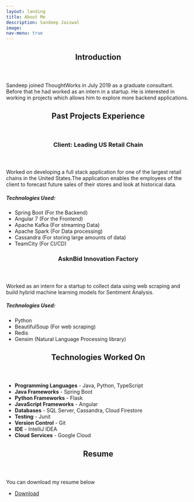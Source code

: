 ```yaml
---
layout: landing
title: About Me
description: Sandeep Jaiswal
image: 
nav-menu: true
---
```


<!-- Main -->
<div id="main">

<!-- One -->
<section id="one">
	<div class="inner">
		<header class="major">
			<h2>Introduction</h2>
		</header>
		<p> Sandeep joined ThoughtWorks in July 2019 as a graduate consultant.
		 Before that he had worked as an intern in a startup. 
		He is interested in working in projects which allows him to explore more backend applications.
        </p>
	</div>
</section>



<section id="one">
	<div class="inner">
		<header class="major">
			<h2>Past Projects Experience</h2>
		</header>
        <header class="minor">
        <h3>  Client: Leading US Retail Chain </h3>
         </header>
		<p> Worked on developing a full stack application for one of the largest retail chains in the United States.The application enables the employees of the client to forecast future sales of their stores and look at historical data.
        </p>
        <h5> Technologies Used: </h5>
            <ul>
        <li> Spring Boot (For the Backend) </li>
         <li> Angular 7 (For the Frontend) </li>
          <li> Apache Kafka (For streaming Data) </li>
           <li> Apache Spark (For Data processing) </li>
            <li> Cassandra (For storing large amounts of data) </li>
            <li> TeamCity (For CI/CD) </li>
             </ul>
        <header class="minor">
        <h3>  AsknBid Innovation Factory </h3>
         </header>
		<p> Worked as an intern for a startup to collect data using web scraping and build hybrid machine learning models for Sentiment Analysis.
        </p>
        <h5> Technologies Used: </h5>
            <ul>
        <li> Python</li>
         <li> BeautifulSoup (For web scraping)</li>
          <li> Redis </li>
           <li> Gensim (Natural Language Processing library) </li>
          
 </ul>
	</div>
</section>

<section id="one">
	<div class="inner">
		<header class="major">
			<h2>Technologies Worked On</h2>
		</header>
		<p> 
        <ul>
        <li> <b>Programming Languages</b> - Java, Python, TypeScript </li> 
        <li> <b>Java Frameworks</b> - Spring Boot </li> 
        <li> <b>Python Frameworks</b> - Flask  </li> 
        <li> <b>JavaScript Frameworks</b> - Angular </li> 
        <li> <b>Databases</b> - SQL Server, Cassandra, Cloud Firestore </li> 
        <li> <b>Testing</b> - Junit </li>
        <li> <b>Version Control</b> - Git </li>
        <li> <b>IDE</b> - IntelliJ IDEA </li>
        <li><b>Cloud Services</b> - Google Cloud</li>
        </ul>
        </p>
	</div>
</section>

<!-- Three -->
<section id="three">
	<div class="inner">
		<header class="major">
			<h2>Resume</h2>
		</header>
		<p>You can download my resume below</p>
		<ul class="actions">
			<li><a href="{% link assets/resume.pdf %}" class="button next">Download</a></li>
		</ul>
	</div>
</section>

</div>

